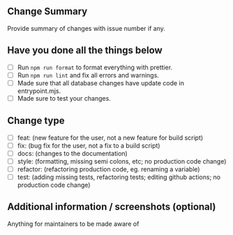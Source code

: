 ## Change Summary

Provide summary of changes with issue number if any.

## Have you done all the things below
 - [ ] Run ```npm run format``` to format everything with prettier.
 - [ ] Run ```npm run lint``` and fix all errors and warnings.
 - [ ] Made sure that all database changes have update code in entrypoint.mjs.
 - [ ] Made sure to test your changes.
 
## Change type

- [ ] feat: (new feature for the user, not a new feature for build script)
- [ ] fix: (bug fix for the user, not a fix to a build script)
- [ ] docs: (changes to the documentation)
- [ ] style: (formatting, missing semi colons, etc; no production code change)
- [ ] refactor: (refactoring production code, eg. renaming a variable)
- [ ] test: (adding missing tests, refactoring tests; editing github actions; no production code change)

## Additional information / screenshots (optional)

Anything for maintainers to be made aware of
